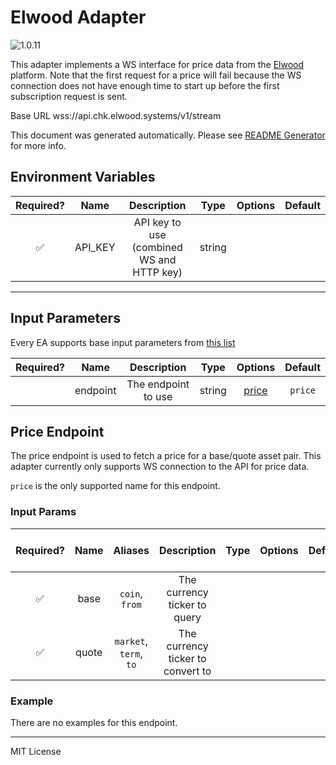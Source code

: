 # Elwood Adapter

![1.0.11](https://img.shields.io/github/package-json/v/smartcontractkit/external-adapters-js?filename=packages/sources/elwood/package.json)

This adapter implements a WS interface for price data from the [Elwood](https://elwood.io/) platform. Note that the first request for a price will fail because the WS connection does not have enough time to start up before the first subscription request is sent.

Base URL wss://api.chk.elwood.systems/v1/stream

This document was generated automatically. Please see [README Generator](../../scripts#readme-generator) for more info.

## Environment Variables

| Required? |  Name   |                Description                |  Type  | Options | Default |
| :-------: | :-----: | :---------------------------------------: | :----: | :-----: | :-----: |
|    ✅     | API_KEY | API key to use (combined WS and HTTP key) | string |         |         |

---

## Input Parameters

Every EA supports base input parameters from [this list](../../core/bootstrap#base-input-parameters)

| Required? |   Name   |     Description     |  Type  |         Options          | Default |
| :-------: | :------: | :-----------------: | :----: | :----------------------: | :-----: |
|           | endpoint | The endpoint to use | string | [price](#price-endpoint) | `price` |

## Price Endpoint

The price endpoint is used to fetch a price for a base/quote asset pair. This adapter currently only supports WS connection to the API for price data.

`price` is the only supported name for this endpoint.

### Input Params

| Required? | Name  |        Aliases         |            Description            | Type | Options | Default | Depends On | Not Valid With |
| :-------: | :---: | :--------------------: | :-------------------------------: | :--: | :-----: | :-----: | :--------: | :------------: |
|    ✅     | base  |     `coin`, `from`     |   The currency ticker to query    |      |         |         |            |                |
|    ✅     | quote | `market`, `term`, `to` | The currency ticker to convert to |      |         |         |            |                |

### Example

There are no examples for this endpoint.

---

MIT License
